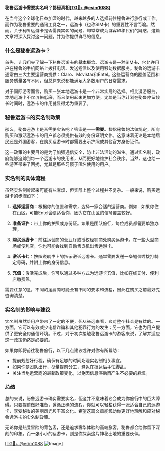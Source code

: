 **秘鲁远游卡需要实名吗？揭秘真相[[TG💪+ @esim1088](https://t.me/s/esim1088)]**

在当今这个全球化日益加深的时代，越来越多的人选择前往秘鲁进行旅行或工作。而作为秘鲁重要的通讯工具之一，远游卡（也称SIM卡）的重要性不言而喻。然而，关于秘鲁远游卡是否需要实名的问题，却常常成为游客和移民们的疑惑。这篇文章将深入探讨这一问题，并为你提供详尽的信息。

### 什么是秘鲁远游卡？

首先，让我们来了解一下秘鲁远游卡的基本概念。远游卡是一种SIM卡，它允许用户在秘鲁的手机网络上拨打电话、发送短信以及使用移动数据服务。秘鲁的远游卡通常由三大主要运营商提供：Claro、Movistar和Entel。这些运营商的覆盖范围和服务质量各有不同，但总体来说都能满足大多数用户的日常需求。

对于国际游客而言，购买一张本地远游卡是一个非常实用的选择。相比漫游服务，本地远游卡不仅价格低廉，而且使用起来更加方便。尤其是当你计划在秘鲁停留较长时间时，远游卡的作用就显得尤为重要了。

### 秘鲁远游卡的实名制政策

那么，秘鲁远游卡是否需要实名呢？答案是——**需要**。根据秘鲁的法律规定，所有购买和激活远游卡的用户都必须提供有效的身份证明文件。这意味着无论是本地居民还是外国游客，在购买远游卡时都需要出示护照或其他官方身份证件。

这一政策的主要目的是为了加强通信安全，防止非法活动的滋生。通过实名制，政府能够追踪到每一个远游卡的使用者，从而更好地维护社会秩序。当然，这也给一些游客带来了困扰，尤其是那些习惯于匿名使用的用户。

### 实名制的具体流程

虽然实名制听起来可能有些麻烦，但实际上整个过程并不复杂。一般来说，购买远游卡的步骤如下：

1. **选择运营商**：根据你的位置和需求，选择一家合适的运营商。例如，如果你住在山区，可能Entel会更适合你，因为它在山区的信号覆盖较好。
   
2. **准备证件**：带上你的护照或身份证。如果是团队旅行，每位成员都需要单独办理。

3. **购买远游卡**：前往运营商的营业厅或授权经销商处购买远游卡。在一些大型商场或便利店，你也可能会找到自动售货机出售远游卡。

4. **激活卡片**：按照说明书上的指示激活远游卡。通常需要发送一条短信或拨打特定号码，并附上你的身份信息。

5. **充值**：激活完成后，你可以通过多种方式为远游卡充值，比如在线支付、便利店缴费等。

需要注意的是，不同的运营商可能会有不同的要求和流程，因此在购买之前最好先咨询清楚。

### 实名制的影响与建议

实名制虽然给用户带来了一定的不便，但从长远来看，它对整个社会是有益的。一方面，它可以有效减少电信诈骗和其他犯罪行为的发生；另一方面，它也为用户提供了更安全的通信环境。不过，对于初次接触秘鲁远游卡的游客来说，了解并适应这一政策仍然是必要的。

如果你即将前往秘鲁旅行，以下几点建议或许对你有所帮助：

- 提前规划好行程，确保有足够的时间处理实名制相关事宜。
- 如果你是团队出行，尽量提前分工，避免在抵达后手忙脚乱。
- 关注当地运营商的最新政策变化，以免因信息滞后而产生不必要的麻烦。

### 总结

总的来说，秘鲁远游卡确实需要实名，但这并不意味着它会成为你旅行中的巨大障碍。只要提前做好准备，遵循正确的流程，你就可以轻松获得一张适合自己的远游卡，享受秘鲁的美丽风光和丰富文化。希望这篇文章能帮助你更好地理解和应对秘鲁远游卡的实名制政策。

无论你是热爱冒险的背包客，还是追求奢华体验的高端旅客，秘鲁都会给你留下深刻的印象。而一张小小的远游卡，则是你探索这片神秘土地的重要伙伴。

[[TG💪+ @esim1088](https://t.me/s/esim1088) ![Image](https://i.postimg.cc/4NQfJmqS/Snipaste-2025-05-13-00-14-12.png)]